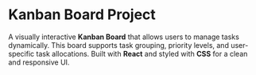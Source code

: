 # Kanban Board Project

A visually interactive **Kanban Board** that allows users to manage tasks dynamically. This board supports task grouping, priority levels, and user-specific task allocations. Built with **React** and styled with **CSS** for a clean and responsive UI.




